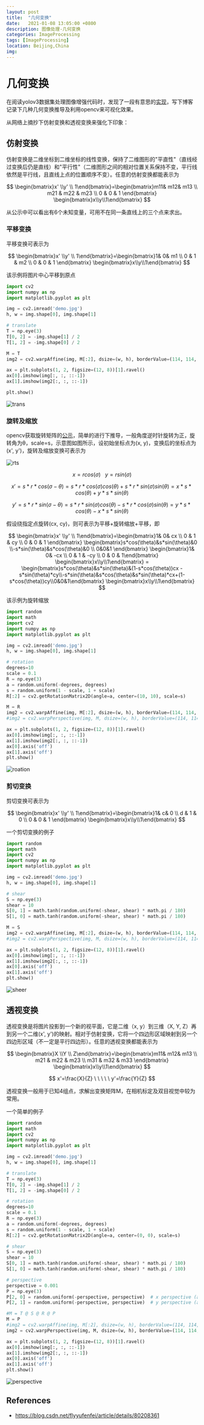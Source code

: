 ```yaml
---
layout: post
title:  "几何变换"
date:   2021-01-08 13:05:00 +0800
description: 图像处理-几何变换
categories: ImageProcessing
tags: [ImageProcessing]
location: Beijing,China
img: 
---
```


# 几何变换

在阅读yolov3数据集处理图像增强代码时，发现了一段有意思的[实现](https://github.com/ultralytics/yolov3/blob/v9.0/utils/datasets.py#L727)，写下博客记录下几种几何变换推导及利用opencv来可视化效果。

从网络上摘抄下仿射变换和透视变换来强化下印象：

## 仿射变换

仿射变换是二维坐标到二维坐标的线性变换，保持了二维图形的"平直性"（直线经过变换后仍是直线）和"平行性"（二维图形之间的相对位置关系保持不变，平行线依然是平行线，且直线上点的位置顺序不变）。任意的仿射变换都能表示为

$$
\begin{bmatrix}x' \\y' \\ 1\end{bmatrix}=\begin{bmatrix}m11& m12& m13 \\ m21 & m22 & m23 \\ 0 & 0 & 1 \end{bmatrix} \begin{bmatrix}x\\y\\1\end{bmatrix}
$$


从公示中可以看出有6个未知变量，可用不在同一条直线上的三个点来求出。				


### 平移变换

平移变换可表示为

$$
\begin{bmatrix}x' \\y' \\ 1\end{bmatrix}=\begin{bmatrix}1& 0& m1 \\ 0 & 1 & m2 \\ 0 & 0 & 1 \end{bmatrix} \begin{bmatrix}x\\y\\1\end{bmatrix}
$$

该示例将图片中心平移到原点

```python
import cv2
import numpy as np
import matplotlib.pyplot as plt

img = cv2.imread('demo.jpg')
h, w = img.shape[0], img.shape[1]

# translate
T = np.eye(3)
T[0, 2] = -img.shape[1] / 2
T[1, 2] = -img.shape[0] / 2

M = T
img2 = cv2.warpAffine(img, M[:2], dsize=(w, h), borderValue=(114, 114, 114))

ax = plt.subplots(1, 2, figsize=(12, 8))[1].ravel()
ax[0].imshow(img[:, :, ::-1])
ax[1].imshow(img2[:, :, ::-1])

plt.show()
```

![trans](../images/geometric_transform/translate.png)

### 旋转及缩放

opencv获取旋转矩阵的[公示](https://docs.opencv.org/master/da/d54/group__imgproc__transform.html#gafbbc470ce83812914a70abfb604f4326)，简单的进行下推导，一般角度逆时针旋转为正，旋转角为θ，scale=s，示意图如图所示，设初始坐标点为(x, y)，变换后的坐标点为(x', y')，旋转及缩放变换可表示为

![rts](../images/geometric_transform/rts.png)

$$
x = rcos(\sigma)\ \ \ y = rsin(\sigma)
$$

$$
x'=s*r*cos(\sigma-\theta)=s*r*cos(\sigma)cos(\theta)+s*r*sin(\sigma)sin(\theta)=x*s*cos(\theta)+y*s*sin(\theta)
$$

$$
y'=s*r*sin(\sigma-\theta)=s*r*sin(\sigma)cos(\theta)-s*r*cos(\sigma)sin(\theta)=y*s*cos(\theta)-x*s*sin(\theta)
$$

假设绕指定点旋转(cx, cy)，则可表示为平移+旋转缩放+平移，即

$$
\begin{bmatrix}x' \\y' \\ 1\end{bmatrix}=\begin{bmatrix}1& 0& cx \\ 0 & 1 & cy \\ 0 & 0 & 1 \end{bmatrix} \begin{bmatrix}s*cos(\theta)&s*sin(\theta)&0 \\-s*sin(\theta)&s*cos(\theta)&0 \\ 0&0&1 \end{bmatrix} \begin{bmatrix}1& 0& -cx \\ 0 & 1 & -cy \\ 0 & 0 & 1\end{bmatrix}  \begin{bmatrix}x\\y\\1\end{bmatrix} = \begin{bmatrix}s*cos(\theta)&s*sin(\theta)&(1-s*cos(\theta))cx - s*sin(\theta)*cy\\-s*sin(\theta)&s*cos(\theta)&s*sin(\theta)*cx+(1-s*cos(\theta))cy\\0&0&1\end{bmatrix} \begin{bmatrix}x\\y\\1\end{bmatrix}
$$

该示例为旋转缩放

```python
import random
import math
import cv2
import numpy as np
import matplotlib.pyplot as plt

img = cv2.imread('demo.jpg')
h, w = img.shape[0], img.shape[1]

# rotation
degrees=10
scale = 0.1
R = np.eye(3)
a = random.uniform(-degrees, degrees)
s = random.uniform(1 - scale, 1 + scale)
R[:2] = cv2.getRotationMatrix2D(angle=a, center=(10, 10), scale=s)

M = R
img2 = cv2.warpAffine(img, M[:2], dsize=(w, h), borderValue=(114, 114, 114))
#img2 = cv2.warpPerspective(img, M, dsize=(w, h), borderValue=(114, 114, 114))

ax = plt.subplots(1, 2, figsize=(12, 8))[1].ravel()
ax[0].imshow(img[:, :, ::-1])
ax[1].imshow(img2[:, :, ::-1])
ax[0].axis('off')
ax[1].axis('off')
plt.show()
```

![roation](../images/geometric_transform/rotation.png)

### 剪切变换

剪切变换可表示为

$$
\begin{bmatrix}x' \\y' \\ 1\end{bmatrix}=\begin{bmatrix}1& c& 0 \\ d & 1 & 0 \\ 0 & 0 & 1 \end{bmatrix} \begin{bmatrix}x\\y\\1\end{bmatrix}
$$

一个剪切变换的例子

```python
import random
import math
import cv2
import numpy as np
import matplotlib.pyplot as plt

img = cv2.imread('demo.jpg')
h, w = img.shape[0], img.shape[1]

# shear
S = np.eye(3)
shear = 10
S[0, 1] = math.tanh(random.uniform(-shear, shear) * math.pi / 180)
S[1, 0] = math.tanh(random.uniform(-shear, shear) * math.pi / 180)

M = S
img2 = cv2.warpAffine(img, M[:2], dsize=(w, h), borderValue=(114, 114, 114))
#img2 = cv2.warpPerspective(img, M, dsize=(w, h), borderValue=(114, 114, 114))

ax = plt.subplots(1, 2, figsize=(12, 8))[1].ravel()
ax[0].imshow(img[:, :, ::-1])
ax[1].imshow(img2[:, :, ::-1])
ax[0].axis('off')
ax[1].axis('off')
plt.show()
```

![sheer](../images/geometric_transform/sheer.png)

## 透视变换

透视变换是将图片投影到一个新的视平面，它是二维（x, y）到三维（X, Y, Z）再到另一个二维(x', y')的映射。相对于仿射变换，它将一个四边形区域映射到另一个四边形区域（不一定是平行四边形）。任意的透视变换都能表示为

$$
\begin{bmatrix}X \\Y \\ Z\end{bmatrix}=\begin{bmatrix}m11& m12& m13 \\ m21 & m22 & m23 \\ m31 & m32 & m33 \end{bmatrix} \begin{bmatrix}x\\y\\1\end{bmatrix}
$$

$$
x'=\frac{X}{Z} \ \ \ \ \   y'=\frac{Y}{Z}
$$

透视变换一般用于已知4组点，求解出变换矩阵M，在相机标定及双目视觉中较为常用。

一个简单的例子

```python
import random
import math
import cv2
import numpy as np
import matplotlib.pyplot as plt

img = cv2.imread('demo.jpg')
h, w = img.shape[0], img.shape[1]

# translate
T = np.eye(3)
T[0, 2] = -img.shape[1] / 2
T[1, 2] = -img.shape[0] / 2

# rotation
degrees=10
scale = 0.1
R = np.eye(3)
a = random.uniform(-degrees, degrees)
s = random.uniform(1 - scale, 1 + scale)
R[:2] = cv2.getRotationMatrix2D(angle=a, center=(0, 0), scale=s)

# shear
S = np.eye(3)
shear = 10
S[0, 1] = math.tanh(random.uniform(-shear, shear) * math.pi / 180)
S[1, 0] = math.tanh(random.uniform(-shear, shear) * math.pi / 180)

# perspective
perspective = 0.001
P = np.eye(3)
P[2, 0] = random.uniform(-perspective, perspective)  # x perspective (about y)
P[2, 1] = random.uniform(-perspective, perspective)  # y perspective (about x)

#M = T @ S @ R @ P
M = P
#img2 = cv2.warpAffine(img, M[:2], dsize=(w, h), borderValue=(114, 114, 114))
img2 = cv2.warpPerspective(img, M, dsize=(w, h), borderValue=(114, 114, 114))

ax = plt.subplots(1, 2, figsize=(12, 8))[1].ravel()
ax[0].imshow(img[:, :, ::-1])
ax[1].imshow(img2[:, :, ::-1])
ax[0].axis('off')
ax[1].axis('off')
plt.show()
```

![perspective](../images/geometric_transform/perspective.png)



## References

- https://blog.csdn.net/flyyufenfei/article/details/80208361